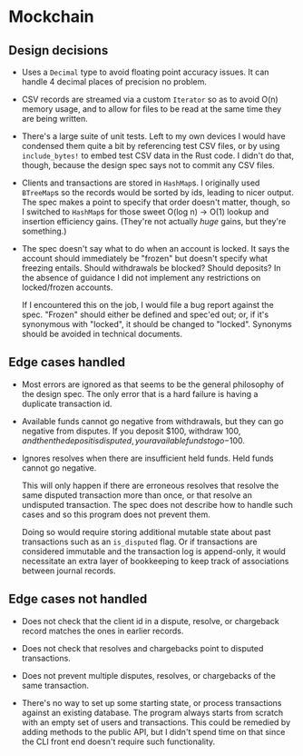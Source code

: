# Mockchain

## Design decisions

- Uses a `Decimal` type to avoid floating point accuracy issues. It can handle 4 decimal places of
  precision no problem.

- CSV records are streamed via a custom `Iterator` so as to avoid O(n) memory usage, and to allow
  for files to be read at the same time they are being written.

- There's a large suite of unit tests. Left to my own devices I would have condensed them quite a
  bit by referencing test CSV files, or by using `include_bytes!` to embed test CSV data in the Rust
  code. I didn't do that, though, because the design spec says not to commit any CSV files.

- Clients and transactions are stored in `HashMap`s. I originally used `BTreeMap`s so the records
  would be sorted by ids, leading to nicer output. The spec makes a point to specify that order
  doesn't matter, though, so I switched to `HashMap`s for those sweet O(log n) -> O(1) lookup and
  insertion efficiency gains. (They're not actually *huge* gains, but they're something.)

- The spec doesn't say what to do when an account is locked. It says the account should immediately
  be "frozen" but doesn't specify what freezing entails. Should withdrawals be blocked? Should
  deposits? In the absence of guidance I did not implement any restrictions on locked/frozen
  accounts.

  If I encountered this on the job, I would file a bug report against the spec. "Frozen" should
  either be defined and spec'ed out; or, if it's synonymous with "locked", it should be changed to
  "locked". Synonyms should be avoided in technical documents.

## Edge cases handled

- Most errors are ignored as that seems to be the general philosophy of the design spec. The only
  error that is a hard failure is having a duplicate transaction id.

- Available funds cannot go negative from withdrawals, but they can go negative from disputes. If
  you deposit $100, withdraw $100, and then the deposit is disputed, your available funds to go
  -$100.

- Ignores resolves when there are insufficient held funds. Held funds cannot go negative.

  This will only happen if there are erroneous resolves that resolve the same disputed transaction
  more than once, or that resolve an undisputed transaction. The spec does not describe how to
  handle such cases and so this program does not prevent them.

  Doing so would require storing additional mutable state about past transactions such as an
  `is_disputed` flag. Or if transactions are considered immutable and the transaction log is
  append-only, it would necessitate an extra layer of bookkeeping to keep track of associations
  between journal records.

## Edge cases not handled

- Does not check that the client id in a dispute, resolve, or chargeback record matches the ones in
  earlier records.

- Does not check that resolves and chargebacks point to disputed transactions.

- Does not prevent multiple disputes, resolves, or chargebacks of the same transaction.

- There's no way to set up some starting state, or process transactions against an existing
  database. The program always starts from scratch with an empty set of users and transactions.
  This could be remedied by adding methods to the public API, but I didn't spend time on that since
  the CLI front end doesn't require such functionality.
